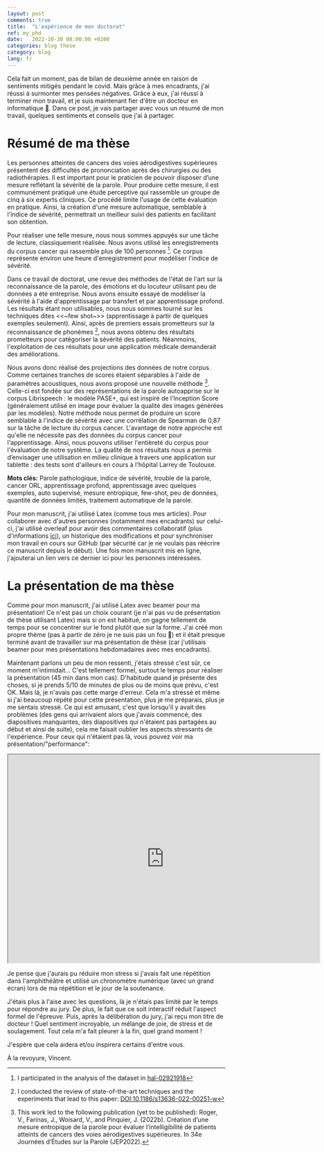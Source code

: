 ```yaml
---
layout: post
comments: true
title:  "L'expérience de mon doctorat"
ref: my_phd
date:   2022-10-30 08:00:00 +0200
categories: blog these
category: blog
lang: fr
---
```


Cela fait un moment, pas de bilan de deuxième année en raison de sentiments mitigés pendant le covid. Mais grâce à mes encadrants, j'ai réussi à surmonter mes pensées négatives. Grâce à eux, j'ai réussi à terminer mon travail, et je suis maintenant fier d'être un docteur en informatique :tada:. Dans ce post, je vais partager avec vous un résumé de mon travail, quelques sentiments et conseils que j'ai à partager.

# Résumé de ma thèse

Les personnes atteintes de cancers des voies aérodigestives supérieures présentent des difficultés de prononciation après des chirurgies ou des radiothérapies. Il est important pour le praticien de pouvoir disposer d’une mesure reflétant la sévérité de la parole.
Pour produire cette mesure, il est communément pratiqué une étude perceptive qui rassemble un groupe de cinq à six experts cliniques. Ce procédé limite l'usage de cette évaluation en pratique.
Ainsi, la création d'une mesure automatique, semblable à l'indice de sévérité, permettrait un meilleur suivi des patients en facilitant son obtention.

Pour réaliser une telle mesure, nous nous sommes appuyés sur une tâche de lecture, classiquement réalisée. Nous avons utilisé les enregistrements du corpus cancer qui rassemble plus de 100 personnes [^1].
Ce corpus représente environ une heure d'enregistrement pour modéliser l'indice de sévérité.

Dans ce travail de doctorat, une revue des méthodes de l'état de l'art sur la reconnaissance de la parole, des émotions et du locuteur utilisant peu de données a été entreprise.
Nous avons ensuite essayé de modéliser la sévérité à l'aide d'apprentissage par transfert et par apprentissage profond.
Les résultats étant non utilisables, nous nous sommes tourné sur les techniques dites <<~few shot~>> (apprentissage à partir de quelques exemples seulement).
Ainsi, après de premiers essais prometteurs sur la reconnaissance de phonèmes [^2], nous avons obtenu des résultats prometteurs pour catégoriser la sévérité des patients.
Néanmoins, l'exploitation de ces résultats pour une application médicale demanderait des améliorations.

Nous avons donc réalisé des projections des données de notre corpus. Comme certaines tranches de scores étaient séparables à l'aide de paramètres acoustiques, nous avons proposé une nouvelle méthode [^3]. Celle-ci est fondée sur des représentations de la parole autoapprise sur le corpus Librispeech : le modèle PASE+, qui est inspiré de l’Inception Score (généralement utilisé en image pour évaluer la qualité des images générées par les modèles).
Notre méthode nous permet de produire un score semblable à l'indice de sévérité avec une corrélation de Spearman de 0,87 sur la tâche de lecture du corpus cancer.
L'avantage de notre approche est qu'elle ne nécessite pas des données du corpus cancer pour l'apprentissage.
Ainsi, nous pouvons utiliser l'entièreté du corpus pour l'évaluation de notre système.
La qualité de nos résultats nous a permis d’envisager une utilisation en milieu clinique à travers une application sur tablette : des tests sont d'ailleurs en cours à l'hôpital Larrey de Toulouse.

[^1]: I participated in the analysis of the dataset in [hal-02921918](https://hal.archives-ouvertes.fr/hal-02921918)

[^2]: I conducted the review of state-of-the-art techniques and the experiments that lead to this paper:  [DOI:10.1186/s13636-022-00251-w](http://dx.doi.org/10.1186/s13636-022-00251-w)

[^3]: This work led to the following publication (yet to be published): Roger, V., Farinas, J., Woisard, V., and Pinquier, J. (2022b). Création d’une mesure entropique de la parole pour évaluer l’intelligibilité de patients atteints de cancers des voies aérodigestives supérieures. In 34e Journées d’Études sur la Parole (JEP2022).

**Mots clés:** Parole pathologique, indice de sévérité, trouble de la parole, cancer ORL, apprentissage profond, apprentissage avec quelques exemples, auto supervisé, mesure entropique, few-shot, peu de données, quantité de données limités, traitement automatique de la parole.

Pour mon manuscrit, j'ai utilisé Latex (comme tous mes articles). Pour collaborer avec d'autres personnes (notamment mes encadrants) sur celui-ci, j'ai utilisé overleaf pour avoir des commentaires collaboratif (plus d'informations [ici](https://www.overleaf.com/learn/how-to/How_to_make_comments_in_an_Overleaf_LaTeX_project)), un historique des modifications et pour synchroniser mon travail en cours sur GitHub (par sécurité car je ne voulais pas réécrire ce manuscrit depuis le début).
Une fois mon manuscrit mis en ligne, j'ajouterai un lien vers ce dernier ici pour les personnes intéressées.

# La présentation de ma thèse

Comme pour mon manuscrit, j'ai utilisé Latex avec beamer pour ma présentation! Ce n'est pas un choix courant (je n'ai pas vu de présentation de thèse utilisant Latex) mais si on est habitué, on gagne tellement de temps pour se concentrer sur le fond plutôt que sur la forme. J'ai créé mon propre thème (pas à partir de zéro je ne suis pas un fou 🤣) et il était presque terminé avant de travailler sur ma présentation de thèse (car j'utilisais beamer pour mes présentations hebdomadaires avec mes encadrants).

Maintenant parlons un peu de mon ressenti, j'étais stressé c'est sûr, ce moment m'intimidait... C'est tellement formel, surtout le temps pour réaliser la présentation (45 min dans mon cas). D'habitude quand je présente des choses, si je prends 5/10 de minutes de plus ou de moins que prévu, c'est OK. Mais là, je n'avais pas cette marge d'erreur. Cela m'a stressé et même si j'ai beaucoup répété pour cette présentation, plus je me préparais, plus je me sentais stressé. Ce qui est amusant, c'est que lorsqu'il y avait des problèmes (des gens qui arrivaient alors que j'avais commencé, des diapositives manquantes, des diapositives qui n'étaient pas partagées au début et ainsi de suite), cela me faisait oublier les aspects stressants de l'expérience.
Pour ceux qui n'étaient pas là, vous pouvez voir ma présentation/"performance":

<iframe width="720" height="480"
    src="https://www.youtube.com/embed/yvYZDBKdzB8">
</iframe>

Je pense que j'aurais pu réduire mon stress si j'avais fait une répétition dans l'amphithéâtre et utilisé un chronomètre numérique (avec un grand écran) lors de ma répétition et le jour de la soutenance.

J'étais plus à l'aise avec les questions, là je n'étais pas limité par le temps pour répondre au jury. De plus, le fait que ce soit interactif réduit l'aspect formel de l'épreuve. Puis, après la délibération du jury, j'ai reçu mon titre de docteur ! Quel sentiment incroyable, un mélange de joie, de stress et de soulagement. Tout cela m'a fait pleurer à la fin, quel grand moment !

J'espère que cela aidera et/ou inspirera certains d'entre vous.

À la revoyure, Vincent.